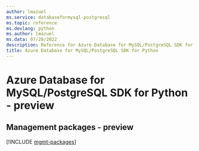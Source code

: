 ```yaml
---
author: lmazuel
ms.service: databaseformysql-postgresql
ms.topic: reference
ms.devlang: python
ms.author: lmazuel
ms.data: 07/28/2022
description: Reference for Azure Database for MySQL/PostgreSQL SDK for Python
title: Azure Database for MySQL/PostgreSQL SDK for Python
---
```

# Azure Database for MySQL/PostgreSQL SDK for Python - preview

## Management packages - preview
[!INCLUDE [mgmt-packages](database-for-mysql-postgresql-mgmt-index.md)]